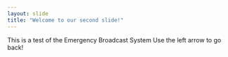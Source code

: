 ```yaml
---
layout: slide
title: "Welcome to our second slide!"
---
```

This is a test of the Emergency Broadcast System
Use the left arrow to go back!
